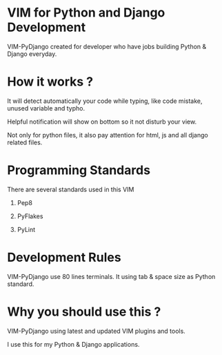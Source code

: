 # VIM for Python and Django Development

VIM-PyDjango created for developer who have jobs building Python & Django everyday.

# How it works ?

It will detect automatically your code while typing, like code mistake, 
unused variable and typho. 


Helpful notification will show on bottom so it not disturb your view.


Not only for python files, it also pay attention for  html, js 
and all django related files.


# Programming Standards

There are several standards used in this VIM 

1. Pep8

2. PyFlakes

3. PyLint


# Development Rules

VIM-PyDjango use 80 lines terminals. It using tab & space size as Python standard.

# Why you should use this ?

VIM-PyDjango using latest and updated VIM plugins and tools. 

I use this for my Python & Django applications.

